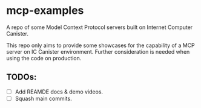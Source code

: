 # mcp-examples
A repo of some Model Context Protocol servers built on Internet Computer Canister. 

This repo only aims to provide some showcases for the capability of a MCP server on IC Canister environment. Further consideration is needed when using the code on production. 

## TODOs:
- [ ] Add REAMDE docs & demo videos.
- [ ] Squash main commits.